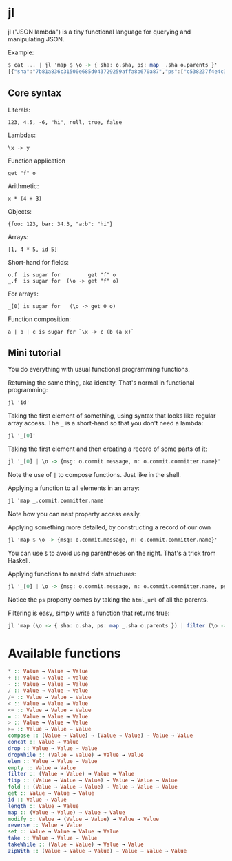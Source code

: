 # jl

jl ("JSON lambda") is a tiny functional language for querying and
manipulating JSON.

Example:

``` haskell
$ cat ... | jl 'map $ \o -> { sha: o.sha, ps: map _.sha o.parents }'
[{"sha":"7b81a836c31500e685d043729259affa8b670a87","ps":["c538237f4e4c381d35f1c15497c...
```

## Core syntax

Literals:

    123, 4.5, -6, "hi", null, true, false

Lambdas:

    \x -> y

Function application

    get "f" o

Arithmetic:

    x * (4 + 3)

Objects:

    {foo: 123, bar: 34.3, "a:b": "hi"}

Arrays:

    [1, 4 * 5, id 5]

Short-hand for fields:

    o.f  is sugar for         get "f" o
    _.f  is sugar for  (\o -> get "f" o)

For arrays:

    _[0] is sugar for   (\o -> get 0 o)

Function composition:

    a | b | c is sugar for `\x -> c (b (a x)`

## Mini tutorial

You do everything with usual functional programming functions.

Returning the same thing, aka identity. That's normal in functional
programming:

``` haskell
jl 'id'
```

Taking the first element of something, using syntax that looks like
regular array access. The `_` is a short-hand so that you don't need a
lambda:

``` haskell
jl '_[0]'
```

Taking the first element and then creating a record of some parts of it:

``` haskell
jl '_[0] | \o -> {msg: o.commit.message, n: o.commit.committer.name}'
```

Note the use of `|` to compose functions. Just like in the shell.

Applying a function to all elements in an array:

``` haskell
jl 'map _.commit.committer.name'
```

Note how you can nest property access easily.

Applying something more detailed, by constructing a record of our own

``` haskell
jl 'map $ \o -> {msg: o.commit.message, n: o.commit.committer.name}'
```

You can use `$` to avoid using parentheses on the right. That's a
trick from Haskell.

Applying functions to nested data structures:

``` haskell
jl '_[0] | \o -> {msg: o.commit.message, n: o.commit.committer.name, ps: map _.html_url o.parents }'
```

Notice the `ps` property comes by taking the `html_url` of all the parents.

Filtering is easy, simply write a function that returns true:

``` haskell
jl 'map (\o -> { sha: o.sha, ps: map _.sha o.parents }) | filter (\o -> length o.ps > 1)'
```

# Available functions

``` haskell
* :: Value → Value → Value
+ :: Value → Value → Value
- :: Value → Value → Value
/ :: Value → Value → Value
/= :: Value → Value → Value
< :: Value → Value → Value
<= :: Value → Value → Value
= :: Value → Value → Value
> :: Value → Value → Value
>= :: Value → Value → Value
compose :: (Value → Value) → (Value → Value) → Value → Value
concat :: Value → Value
drop :: Value → Value → Value
dropWhile :: (Value → Value) → Value → Value
elem :: Value → Value → Value
empty :: Value → Value
filter :: (Value → Value) → Value → Value
flip :: (Value → Value → Value) → Value → Value → Value
fold :: (Value → Value → Value) → Value → Value → Value
get :: Value → Value → Value
id :: Value → Value
length :: Value → Value
map :: (Value → Value) → Value → Value
modify :: Value → (Value → Value) → Value → Value
reverse :: Value → Value
set :: Value → Value → Value → Value
take :: Value → Value → Value
takeWhile :: (Value → Value) → Value → Value
zipWith :: (Value → Value → Value) → Value → Value → Value
```

